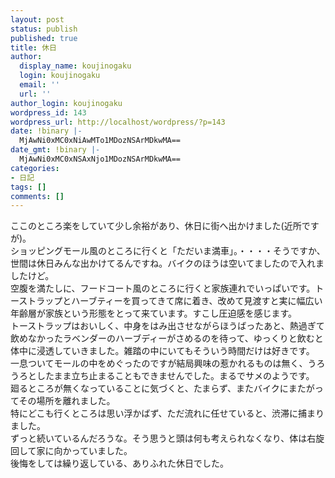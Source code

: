 ```yaml
---
layout: post
status: publish
published: true
title: 休日
author:
  display_name: koujinogaku
  login: koujinogaku
  email: ''
  url: ''
author_login: koujinogaku
wordpress_id: 143
wordpress_url: http://localhost/wordpress/?p=143
date: !binary |-
  MjAwNi0xMC0xNiAwMTo1MDozNSArMDkwMA==
date_gmt: !binary |-
  MjAwNi0xMC0xNSAxNjo1MDozNSArMDkwMA==
categories:
- 日記
tags: []
comments: []
---
```

<p>ここのところ楽をしていて少し余裕があり、休日に街へ出かけました(近所ですが)。<br />
ショッピングモール風のところに行くと「ただいま満車」。・・・・そうですか、世間は休日みんな出かけてるんですね。バイクのほうは空いてましたので入れましたけど。<br />
空腹を満たしに、フードコート風のところに行くと家族連れでいっぱいです。トーストラップとハーブティーを買ってきて席に着き、改めて見渡すと実に幅広い年齢層が家族という形態をとって来ています。すこし圧迫感を感じます。<br />
トーストラップはおいしく、中身をはみ出させながらほうばったあと、熱過ぎて飲めなかったラベンダーのハーブディーがさめるのを待って、ゆっくりと飲むと体中に浸透していきました。雑踏の中にいてもそういう時間だけは好きです。<br />
一息ついてモールの中をめぐったのですが結局興味の惹かれるものは無く、うろうろとしたまま立ち止まることもできませんでした。まるでサメのようです。<br />
廻るところが無くなっていることに気づくと、たまらず、またバイクにまたがってその場所を離れました。<br />
特にどこも行くところは思い浮かばず、ただ流れに任せていると、渋滞に捕まりました。<br />
ずっと続いているんだろうな。そう思うと頭は何も考えられなくなり、体は右旋回して家に向かっていました。<br />
後悔をしては繰り返している、ありふれた休日でした。</p>
